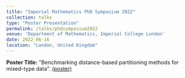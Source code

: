 ```yaml
---
title: "Imperial Mathematics PhD Symposium 2022"
collection: talks
type: "Poster Presentation"
permalink: /talks/phdsymposium2022
venue: 'Department of Mathematics, Imperial College London'
date: 2022-06-16
location: "London, United Kingdom"
---
```


**Poster Title:** "Benchmarking distance-based partitioning methods for mixed-type data". [(poster)](https://www.imperial.ac.uk/media/imperial-college/faculty-of-natural-sciences/department-of-mathematics/public/study/admissions/pg/phd/forum-images/A-full-factorial-benchmarking-study-of-non-parametric-partitioning-methods-for-mixed-type-data.pdf)
